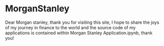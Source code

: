 # MorganStanley

Dear Morgan stanley, thank you for visiting this site, I hope to share the joys of my journey in finance to the world and the source code of my applications is contained within Morgan Stanley Application.ipynb, thank you!
